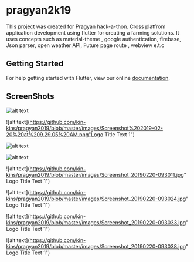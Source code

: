 # pragyan2k19

This project was created for Pragyan hack-a-thon. Cross platfrom application development using flutter for creating a farming solutions. It uses concepts such as material-theme , google authentication, firebase, Json parser, open weather API, Future page route , webview e.t.c 

## Getting Started

For help getting started with Flutter, view our online
[documentation](https://flutter.io/).

## ScreenShots 


![alt text](https://github.com/kin-kins/pragyan2019/blob/master/images/Screenshot%202019-02-20%20at%209.28.49%20AM.png "Logo Title Text 1")


![alt text](https://github.com/kin-kins/pragyan2019/blob/master/images/Screenshot%202019-02-20%20at%209.29.05%20AM.png"Logo Title Text 1")


![alt text](https://github.com/kin-kins/pragyan2019/blob/master/images/Screenshot%202019-02-20%20at%209.29.18%20AM.png "Logo Title Text 1")


![alt text](https://github.com/kin-kins/pragyan2019/blob/master/images/Screenshot_20190220-093001.jpg "Logo Title Text 1")


![alt text](https://github.com/kin-kins/pragyan2019/blob/master/images/Screenshot_20190220-093011.jpg" Logo Title Text 1")


![alt text](https://github.com/kin-kins/pragyan2019/blob/master/images/Screenshot_20190220-093024.jpg" Logo Title Text 1")


![alt text](https://github.com/kin-kins/pragyan2019/blob/master/images/Screenshot_20190220-093033.jpg" Logo Title Text 1")


![alt text](https://github.com/kin-kins/pragyan2019/blob/master/images/Screenshot_20190220-093038.jpg" Logo Title Text 1")
